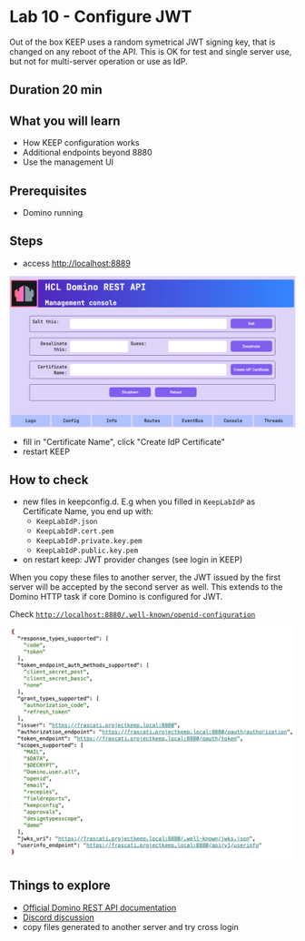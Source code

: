 # Lab 10 - Configure JWT

Out of the box KEEP uses a random symetrical JWT signing key, that is changed on any reboot of the API. This is OK for test and single server use, but not for multi-server operation or use as IdP.

## Duration 20 min

## What you will learn

- How KEEP configuration works
- Additional endpoints beyond 8880
- Use the management UI

## Prerequisites

- Domino running

## Steps

- access [http://localhost:8889](http://localhost:8889)

![ManagementConsole](img/ManagementConsole.png)

- fill in "Certificate Name", click "Create IdP Certificate"
- restart KEEP

## How to check

- new files in keepconfig.d. E.g when you filled in `KeepLabIdP` as Certificate Name, you end up with:
  - `KeepLabIdP.json`
  - `KeepLabIdP.cert.pem`
  - `KeepLabIdP.private.key.pem`
  - `KeepLabIdP.public.key.pem`
- on restart keep: JWT provider changes (see login in KEEP)

When you copy these files to another server, the JWT issued by the first server will be accepted by the second server as well. This extends to the Domino HTTP task if core Domino is configured for JWT.

Check [`http://localhost:8880/.well-known/openid-configuration`](http://localhost:8880/.well-known/openid-configuration)

![OpenID config](img/Openidconfig.png)

## Things to explore

- [Official Domino REST API documentation](https://opensource.hcltechsw.com/Domino-rest-api/index.html)
- [Discord discussion](https://discord.com/invite/jmRHpDRnH4)
- copy files generated to another server and try cross login
